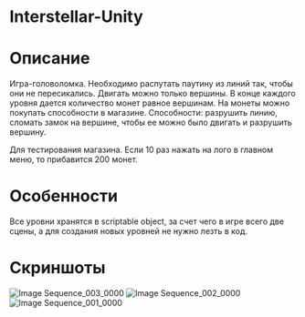 # Interstellar-Unity

# Описание
Игра-головоломка. Необходимо распутать паутину из линий так, чтобы они не пересикались. Двигать можно только вершины. В конце каждого уровня дается количество монет равное вершинам. На монеты можно покупать способности в магазине. Способности: разрушить линию, сломать замок на вершине, чтобы ее можно было двигать и разрушить вершину.

Для тестирования магазина. Если 10 раз нажать на лого в главном меню, то прибавится 200 монет.

# Особенности
Все уровни хранятся в scriptable object, за счет чего в игре всего две сцены, а для создания новых уровней не нужно лезть в код.

# Скриншоты 
![Image Sequence_003_0000](https://github.com/user-attachments/assets/dd512d0f-0c8b-41a1-8fe5-9bb251ee5126)
![Image Sequence_002_0000](https://github.com/user-attachments/assets/19f9ccf0-806d-4c97-b099-55a805ac3adc)
![Image Sequence_001_0000](https://github.com/user-attachments/assets/13e2c971-8f6b-4c71-aee1-32879764fead)
